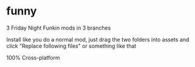 # funny
3 Friday Night Funkin mods in 3 branches

Install like you do a normal mod, just drag the two folders into assets and click "Replace following files" or something like that

100% Cross-platform
